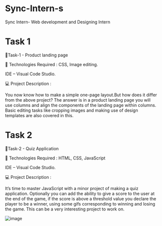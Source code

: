 # Sync-Intern-s

Sync Intern- Web development and Designing Intern

#  Task 1

🔰Task-1 - Product landing page

🚀 Technologies Required :
CSS, Image editing.

IDE – Visual Code Studio. 

💻 Project Description :

You now know how to make a simple one-page layout.But how does it differ from the above project? The answer is in a product landing page you will use columns and align the components of the landing page within columns. Basic editing tasks like cropping images and making use of design templates are also covered in this.




#  Task 2

🔰Task-2 - Quiz Application

🚀 Technologies Required :
 HTML, CSS, JavaScript

IDE – Visual Code Studio. 

💻 Project Description :

It’s time to master JavaScript with a minor project of making a quiz application. 
Optionally you can add the ability to give a score to the user at the end of the game, if the score is above a threshold value you declare the player to be a winner, using some gifs corresponding to winning and losing the game. This can be a very interesting project to work on.

![image](https://user-images.githubusercontent.com/95160600/232265786-3b41fa25-dc62-49de-8c91-7cb847bfd8d4.png)
